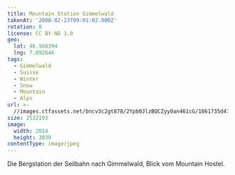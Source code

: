 ```yaml
---
title: Mountain Station Gimmelwald
takenAt: '2008-02-23T09:01:02.000Z'
rotation: 0
license: CC BY-ND 3.0
geo:
  lat: 46.560394
  lng: 7.892646
tags:
  - Gimmelwald
  - Suisse
  - Winter
  - Snow
  - Mountain
  - Alps
url: >-
  //images.ctfassets.net/bncv3c2gt878/2Ypb0JlzBQCZyy0an461cG/1861735d47f771aa0ebe43751c4e9858/mountain-station-gimmelwald_4343150295_o
size: 2532193
image:
  width: 2014
  height: 3039
contentType: image/jpeg
---
```


Die Bergstation der Seilbahn nach Gimmelwald, Blick vom Mountain Hostel.